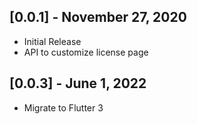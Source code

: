 ## [0.0.1] - November 27, 2020

* Initial Release
* API to customize license page
 
## [0.0.3] - June 1, 2022

* Migrate to Flutter 3
 